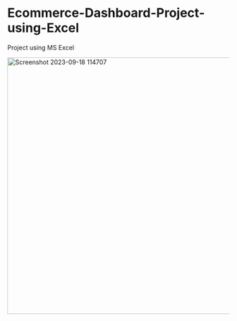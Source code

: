 # Ecommerce-Dashboard-Project-using-Excel
Project using MS Excel 

<img width="582" alt="Screenshot 2023-09-18 114707" src="https://github.com/manojkumarnarsingoju/Ecommerce-Dashboard-Project-using-Excel/assets/115079495/645b7006-c6af-47d8-a7ce-05929e1e4a27">
